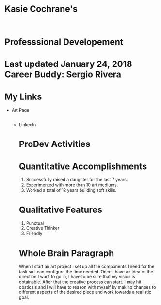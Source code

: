 <html>
  
<h1>
  
# Kasie Cochrane's
<br/>

# Professsional Developement 
<h1/>

<body>
  
Last updated January 24, 2018
<br/>
Career Buddy: Sergio Rivera
  
  # My Links
  <ul>
  <li>
  <a href="http://www.artkase.com"> Art Page </a>
  </li>
<br/>
<ul/>
<li>
  <a herf="https://www.linkedin.com/in/kasiecochrane315"> LinkedIn </a>
  </li>
  
<h2>
  
  # ProDev Activities
  <h2/>
  
# Quantitative Accomplishments
1. Successfully raised a daughter for the last 7 years.
2. Experimented with more than 10 art mediums.
3. Worked a total of 12 years building soft skills.
<h4/>

# Qualitative Features
1. Punctual
2. Creative Thinker
3. Friendly

# Whole Brain Paragraph
When I start an art project I set up all the components I need for the task so I can configure the time needed. Once I have an idea of the direction I want to go in, I have to be sure that my vision is obtainable. After that the creative process can start. I may hit obsticals and I will have to reason with myself by making changes to different aspects of the desired piece and work towards a realistic goal.

